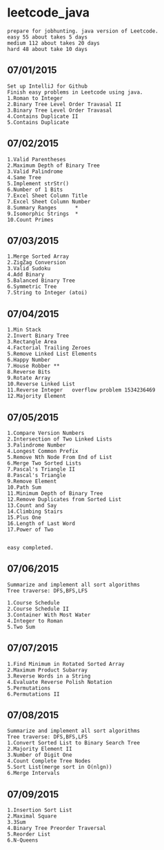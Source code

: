 # leetcode_java
	prepare for jobhunting. java version of Leetcode.
	easy 55 about takes 5 days
	medium 112 about takes 20 days
	hard 48 about take 10 days
07/01/2015
-------------
	Set up IntelliJ for Github
	Finish easy problems in Leetcode using java.
	1.Roman to Integer
	2.Binary Tree Level Order Travasal II
	3.Binary Tree Level Order Travasal
	4.Contains Duplicate II
	5.Contains Duplicate

07/02/2015
-------------
    1.Valid Parentheses
    2.Maximum Depth of Binary Tree
    3.Valid Palindrome
    4.Same Tree
    5.Implement strStr()
    6.Number of 1 Bits
    7.Excel Sheet Column Title
    7.Excel Sheet Column Number
    8.Summary Ranges      *
    9.Isomorphic Strings  *
    10.Count Primes

07/03/2015
-------------

    1.Merge Sorted Array
    2.ZigZag Conversion
    3.Valid Sudoku
    4.Add Binary
    5.Balanced Binary Tree
    6.Symmetric Tree
    7.String to Integer (atoi)

07/04/2015
---------------
    1.Min Stack
    2.Invert Binary Tree
    3.Rectangle Area
    4.Factorial Trailing Zeroes
    5.Remove Linked List Elements
    6.Happy Number
    7.House Robber **
    8.Reverse Bits
    9.Rotate Array
    10.Reverse Linked List
    11.Reverse Integer   overflow problem 1534236469
    12.Majority Element

07/05/2015
------------------

    1.Compare Version Numbers
    2.Intersection of Two Linked Lists
    3.Palindrome Number
    4.Longest Common Prefix
    5.Remove Nth Node From End of List
    6.Merge Two Sorted Lists
    7.Pascal's Triangle II
    8.Pascal's Triangle
    9.Remove Element
    10.Path Sum
    11.Minimum Depth of Binary Tree
    12.Remove Duplicates from Sorted List
    13.Count and Say
    14.Climbing Stairs
    15.Plus One
    16.Length of Last Word
    17.Power of Two


    easy completed.

07/06/2015
------------------
    Summarize and implement all sort algorithms
    Tree traverse: DFS,BFS,LFS

    1.Course Schedule
    2.Course Schedule II
    3.Container With Most Water
    4.Integer to Roman
    5.Two Sum


07/07/2015
------------------
    1.Find Minimum in Rotated Sorted Array
    2.Maximum Product Subarray
    3.Reverse Words in a String
    4.Evaluate Reverse Polish Notation
    5.Permutations
    6.Permutations II

07/08/2015
------------------
    Summarize and implement all sort algorithms
    Tree traverse: DFS,BFS,LFS
    1.Convert Sorted List to Binary Search Tree
    2.Majority Element II
    3.Number of Digit One
    4.Count Complete Tree Nodes
    5.Sort List(merge sort in O(nlgn))
    6.Merge Intervals

07/09/2015
------------------
    1.Insertion Sort List
    2.Maximal Square
    3.3Sum
    4.Binary Tree Preorder Traversal
    5.Reorder List
    6.N-Queens
